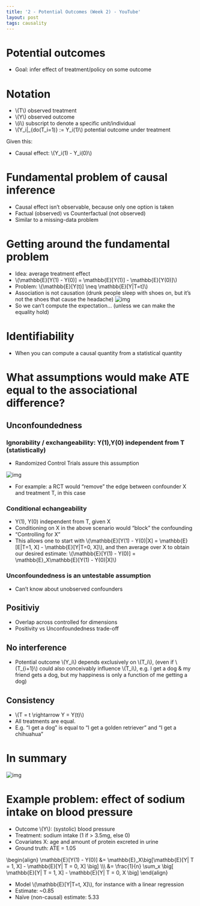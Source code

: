 ```yaml
---
title: '2 - Potential Outcomes (Week 2) - YouTube'
layout: post
tags: causality
---
```




# Potential outcomes

-   Goal: infer effect of treatment/policy on some outcome


# Notation

-   \\(T\\) observed treatment
-   \\(Y\\) observed outcome
-   \\(i\\) subscript to denote a specific unit/individual
-   \\(Y\_i|\_{do(T\_i=1)} := Y\_i(1)\\) potential outcome under treatment

Given this:

-   Causal effect: \\(Y\_i(1) - Y\_i(0)\\)


# Fundamental problem of causal inference

-   Causal effect isn&rsquo;t observable, because only one option is taken
-   Factual (observed) vs Counterfactual (not observed)
-   Similar to a missing-data problem


# Getting around the fundamental problem

-   Idea: average treatment effect
-   \\(\mathbb{E}[Y(1) - Y(0)] = \mathbb{E}[Y(1)] - \mathbb{E}[Y(0)]\\)
-   Problem: \\(\mathbb{E}[Y(t)] \neq \mathbb{E}[Y|T=t]\\)
-   Association is not causation (drunk people sleep with shoes on, but it&rsquo;s
not the shoes that cause the headache)
![img](./img/2_potential_outcomes_week_2_youtubeYY301v.png)
-   So we can&rsquo;t compute the expectation&#x2026; (unless we can make the equality hold)


# Identifiability

-   When you can compute a causal quantity from a statistical quantity


# What assumptions would make ATE equal to the associational difference?


## Unconfoundedness


### Ignorability / exchangeability: Y(1),Y(0) independent from T (statistically)

-   Randomized Control Trials assure this assumption

![img](/home/colobas/org/knowledge-base/img/2_potential_outcomes_week_2_youtube3lBBwQ.png)

-   For example: a RCT would &ldquo;remove&rdquo; the edge between confounder X and treatment T, in this case


### Conditional echangeability

-   Y(1), Y(0) independent from T, given X
-   Conditioning on X in the above scenario would &ldquo;block&rdquo; the confounding
-   &ldquo;Controlling for X&rdquo;
-   This allows one to start with
\\(\mathbb{E}[Y(1) - Y(0)|X] = \mathbb{E}[E|T=1, X] - \mathbb{E}[Y|T=0, X]\\),
and then average over X to obtain our desired estimate:
\\(\mathbb{E}[Y(1) - Y(0)] = \mathbb{E}\_X\mathbb{E}[Y(1) - Y(0)|X]\\)


### Unconfoundedness is an untestable assumption

-   Can&rsquo;t know about unobserved confounders


## Positiviy

-   Overlap across controlled for dimensions
-   Positivity vs Unconfoundedness trade-off


## No interference

-   Potential outcome \\(Y\_i\\) depends exclusively on \\(T\_i\\), (even if \\(T\_{i+1}\\) could
also conceivably influence \\(T\_i\\), e.g. I get a dog & my friend gets a dog, but
my happiness is only a function of me getting a dog)


## Consistency

-   \\(T = t \rightarrow Y = Y(t)\\)
-   All treatments are equal.
-   E.g. &ldquo;I get a dog&rdquo; is equal to &ldquo;I get a golden retriever&rdquo; and &ldquo;I get a chihuahua&rdquo;


# In summary

![img](/home/colobas/org/knowledge-base/img/2_potential_outcomes_week_2_youtubepu2P17.png)


# Example problem: effect of sodium intake on blood pressure

-   Outcome \\(Y\\): (systolic) blood pressure
-   Treatment: sodium intake (1 if > 3.5mg, else 0)
-   Covariates X: age and amount of protein excreted in urine
-   Ground truth: ATE = 1.05

\begin{align}
\mathbb{E}[Y(1) - Y(0)] &= \mathbb{E}\_X\big[\mathbb{E}[Y| T = 1, X] - \mathbb{E}[Y| T = 0, X] \big] \\\\\\
&= \frac{1}{n} \sum\_x \big[ \mathbb{E}[Y| T = 1, X] - \mathbb{E}[Y| T = 0, X  \big]
\end{align}

-   Model \\(\mathbb{E}[Y|T=t, X]\\), for instance with a linear regression
-   Estimate: ~0.85
-   Naïve (non-causal) estimate: 5.33

